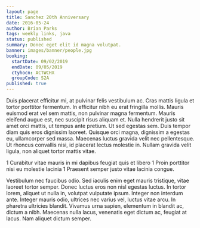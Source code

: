 ```yaml
---
layout: page
title: Sanchez 20th Anniversary
date: 2016-05-24
author: Brian Parks
tags: weekly links, java
status: published
summary: Donec eget elit id magna volutpat.
banner: images/banner/people.jpg
booking:
  startDate: 09/02/2019
  endDate: 09/05/2019
  ctyhocn: ACTWCHX
  groupCode: S2A
published: true
---
```

Duis placerat efficitur mi, at pulvinar felis vestibulum ac. Cras mattis ligula et tortor porttitor fermentum. In efficitur nibh eu erat fringilla mollis. Mauris euismod erat vel sem mattis, non pulvinar magna fermentum. Mauris eleifend augue est, nec suscipit risus aliquam et. Nulla hendrerit justo sit amet orci mattis, ut tempus ante pretium. Ut sed egestas sem. Duis tempor diam quis eros dignissim laoreet. Quisque orci magna, dignissim a egestas eu, ullamcorper sed massa. Maecenas luctus gravida velit nec pellentesque. Ut rhoncus convallis nisi, id placerat lectus molestie in. Nullam gravida velit ligula, non aliquet tortor mattis vitae.

1 Curabitur vitae mauris in mi dapibus feugiat quis et libero
1 Proin porttitor nisi eu molestie lacinia
1 Praesent semper justo vitae lacinia congue.

Vestibulum nec faucibus odio. Sed iaculis enim eget mauris tristique, vitae laoreet tortor semper. Donec luctus eros non nisl egestas luctus. In tortor lorem, aliquet ut nulla in, volutpat vulputate ipsum. Integer non interdum ante. Integer mauris odio, ultrices nec varius vel, luctus vitae arcu. In pharetra ultricies blandit. Vivamus urna sapien, elementum in blandit ac, dictum a nibh. Maecenas nulla lacus, venenatis eget dictum ac, feugiat at lacus. Nam aliquet dictum semper.

